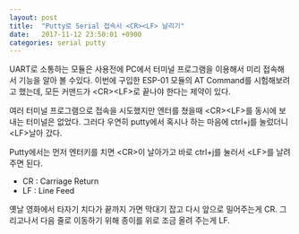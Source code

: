 ```yaml
---
layout: post
title:  "Putty로 Serial 접속시 <CR><LF> 날리기"
date:   2017-11-12 23:50:01 +0900
categories: serial putty
---
```


UART로 소통하는 모듈은 사용전에 PC에서 터미널 프로그램을 이용해서 미리 접속해서 기능을 알아 볼 수있다. 이번에 구입한 ESP-01 모듈의 AT Command를 시험해보려고 했는데, 모든 커맨드가 \<CR>\<LF>로 끝나야 한다는 제약이 있다.

여러 터미널 프로그램으로 접속을 시도했지만 엔터를 쳤을때 \<CR>\<LF>를 동시에 보내는 터미널은 없었다. 그러다 우연히 putty에서 혹시나 하는 마음에 ctrl+j를 눌렀더니 \<LF>날아 갔다. 

Putty에서는 먼저 엔터키를 치면 \<CR>이 날아가고 바로 ctrl+j를 눌러서 \<LF>를 날려주면 된다.

- CR : Carriage Return
- LF : Line Feed

옛날 영화에서 타자기 치다가 끝까지 가면 막대기 잡고 다시 앞으로 밀어주는게 CR. 그리고나서 다음 줄로 이동하기 위해 종이를 위로 조금 올려 주는게 LF.
